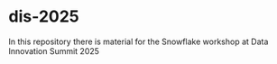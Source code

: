 # dis-2025
In this repository there is material for the Snowflake workshop at Data Innovation Summit 2025
